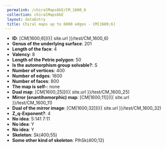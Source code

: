 ```yaml
--- 
 permalink: /chiralMaps6kE/CM_1600_6 
 collection: chiralMaps6kE
 layout: dataEntry
 title: Chiral maps up to 6000 edges - CM[1600;6]
---
```


- **ID**: [CM[1600;6]]({{ site.url }}/test/CM_1600_6)
- **Genus of the underlying surface**: 201
- **Length of the face**: 4
- **Valency**: 8
- **Length of the Petrie polygon**: 50
- **Is the automorphism group solvable?**: S
- **Number of vertices**: 400
- **Number of edges**: 1600
- **Number of faces**: 800
- **The map is self-**: none
- **Dual map**: [CM[1600;25]]({{ site.url }}/test/CM_1600_25)
- **Mirror (enantihomorphic) map**: [CM[1600;11]]({{ site.url }}/test/CM_1600_11)
- **Dual of the mirror image**: [CM[1600;32]]({{ site.url }}/test/CM_1600_32)
- **Z_q-Exponent?**: 4
- **No idea**:  5:141 7:11
- **No idea**: Y
- **No idea**: Y
- **Skeleton**: Sk(400;55)
- **Some other kind of skeleton**: PlhSk(400;12)

